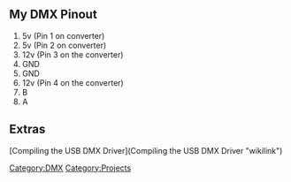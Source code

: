 My DMX Pinout
-------------

1.  5v (Pin 1 on converter)
2.  5v (Pin 2 on converter)
3.  12v (Pin 3 on the converter)
4.  GND
5.  GND
6.  12v (Pin 4 on the converter)
7.  B
8.  A

Extras
------

[Compiling the USB DMX Driver](Compiling the USB DMX Driver "wikilink")

<Category:DMX> <Category:Projects>
